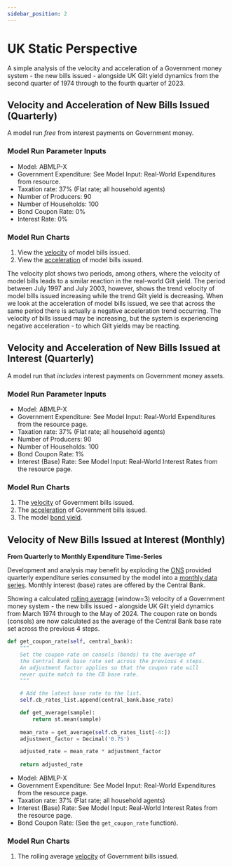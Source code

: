 ```yaml
---
sidebar_position: 2
---
```


# UK Static Perspective

A simple analysis of the velocity and acceleration of a Government money system - the new bills issued - alongside UK Gilt yield dynamics from the second quarter of 1974 through to the fourth quarter of 2023.

## Velocity and Acceleration of New Bills Issued (Quarterly)

A model run *free* from interest payments on Government money.

### Model Run Parameter Inputs

- Model: ABMLP-X
- Government Expenditure: See Model Input: Real-World Expenditures from resource.
- Taxation rate: 37% (Flat rate; all household agents)
- Number of Producers: 90
- Number of Households: 100
- Bond Coupon Rate: 0%
- Interest Rate: 0%

### Model Run Charts

1. View the [velocity](https://www.data-reports.net/giltedged-info/virgo-420-23-05-2024-analysis-velocity.html) of model bills issued.
2. View the [acceleration](https://www.data-reports.net/giltedged-info/virgo-420-23-05-2024-analysis-acceleration.html) of model bills issued.

The velocity plot shows two periods, among others, where the velocity of model bills leads to a similar reaction in the real-world Gilt yield. The period between July 1997 and July 2003, however, shows the trend velocity of model bills issued increasing while the trend Gilt yield is decreasing. When we look at the acceleration of model bills issued, we see that across the same period there is actually a negative acceleration trend occurring. The velocity of bills issued may be increasing, but the system is experiencing negative acceleration - to which Gilt yields may be reacting.

## Velocity and Acceleration of New Bills Issued at Interest (Quarterly)

A model run that *includes* interest payments on Government money assets.

### Model Run Parameter Inputs

- Model: ABMLP-X
- Government Expenditure: See Model Input: Real-World Expenditures from the resource page.
- Taxation rate: 37% (Flat rate; all household agents)
- Number of Producers: 90
- Number of Households: 100
- Bond Coupon Rate: 1%
- Interest (Base) Rate: See Model Input: Real-World Interest Rates from the resource page.

### Model Run Charts

1. The [velocity](https://www.data-reports.net/giltedged-info/libra-498-07-06-2024-analysis-velocity.html) of Government bills issued.
2. The [acceleration](https://www.data-reports.net/giltedged-info/libra-498-07-06-2024-analysis-acceleration.html) of Government bills issued.
3. The model [bond yield](https://www.data-reports.net/giltedged-info/libra-498-07-06-2024-analysis-bond-yield.html).

## Velocity of New Bills Issued at Interest (Monthly)

**From Quarterly to Monthly Expenditure Time-Series**

Development and analysis may benefit by exploding the [ONS](https://www.ons.gov.uk/economy/grossdomesticproductgdp/timeseries/nmrp/) provided quarterly expenditure series consumed by the model into a [monthly data series](https://www.data-reports.net/giltedged-info/explode_quarterly_values.html). Monthly interest (base) rates are offered by the Central Bank.

Showing a calculated [rolling average](https://pandas.pydata.org/docs/reference/api/pandas.DataFrame.rolling.html) (window=3) velocity of a Government money system - the new bills issued - alongside UK Gilt yield dynamics from March 1974 through to the May of 2024. The coupon rate on bonds (consols) are now calculated as the average of the Central Bank base rate set across the previous 4 steps.

```Python showLineNumbers
def get_coupon_rate(self, central_bank):
    """
    Set the coupon rate on consols (bonds) to the average of
    the Central Bank base rate set across the previous 4 steps.
    An adjustment factor applies so that the coupon rate will
    never quite match to the CB base rate.
    """

    # Add the latest base rate to the list.
    self.cb_rates_list.append(central_bank.base_rate)

    def get_average(sample):
        return st.mean(sample)
    
    mean_rate = get_average(self.cb_rates_list[-4:])
    adjustment_factor = Decimal('0.75')

    adjusted_rate = mean_rate * adjustment_factor
    
    return adjusted_rate
```

- Model: ABMLP-X
- Government Expenditure: See Model Input: Real-World Expenditures from the resource page.
- Taxation rate: 37% (Flat rate; all household agents)
- Interest (Base) Rate: See Model Input: Real-World Interest Rates from the resource page.
- Bond Coupon Rate: (See the `get_coupon_rate` function).

### Model Run Charts

1. The rolling average [velocity](https://www.data-reports.net/giltedged-info/bills-velocity-rolling-average.html) of Government bills issued.
